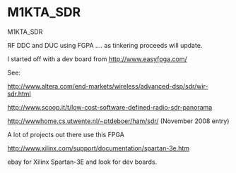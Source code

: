 M1KTA_SDR
=========

M1KTA_SDR

RF DDC and DUC using FGPA .... as tinkering proceeds will update.

I started off with a dev board from http://www.easyfpga.com/

See:

http://www.altera.com/end-markets/wireless/advanced-dsp/sdr/wir-sdr.html

http://www.scoop.it/t/low-cost-software-defined-radio-sdr-panorama

http://wwwhome.cs.utwente.nl/~ptdeboer/ham/sdr/    (November 2008 entry)

A lot of projects out there use this FPGA

http://www.xilinx.com/support/documentation/spartan-3e.htm

ebay for Xilinx Spartan-3E and look for dev boards.


